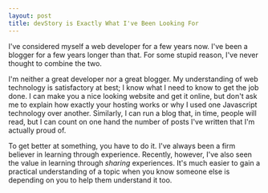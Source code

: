 ```yaml
---
layout: post
title: devStory is Exactly What I've Been Looking For
---
```


I've considered myself a web developer for a few years now. I've been a blogger for a few years longer than that. For some stupid reason, I've never thought to combine the two.

I'm neither a great developer nor a great blogger. My understanding of web technology is satisfactory at best; I know what I need to know to get the job done. I can make you a nice looking website and get it online, but don't ask me to explain how exactly your hosting works or why I used one Javascript technology over another. Similarly, I can run a blog that, in time, people will read, but I can count on one hand the number of posts I've written that I'm actually proud of.

To get better at something, you have to do it. I've always been a firm believer in learning through experience. Recently, however, I've also seen the value in learning through _sharing_ experiences. It's much easier to gain a practical understanding of a topic when you know someone else is depending on you to help them understand it too.
